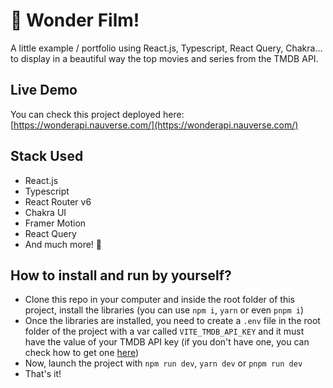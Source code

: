 # 🎉 Wonder Film!
A little example / portfolio using React.js, Typescript, React Query, Chakra... to display in a beautiful way the top movies and series from the TMDB API.

## Live Demo
You can check this project deployed here: [https://wonderapi.nauverse.com/](https://wonderapi.nauverse.com/)

## Stack Used
- React.js
- Typescript
- React Router v6
- Chakra UI
- Framer Motion
- React Query
- And much more! 🚀

## How to install and run by yourself?
- Clone this repo in your computer and inside the root folder of this project, install the libraries (you can use ```npm i```, ```yarn``` or even ```pnpm i```)
- Once the libraries are installed, you need to create a ```.env``` file in the root folder of the project with a var called ```VITE_TMDB_API_KEY``` and it must have the value of your TMDB API key (if you don't have one, you can check how to get one [here](https://developers.themoviedb.org/3/getting-started))
- Now, launch the project with ```npm run dev```, ```yarn dev``` or ```pnpm run dev```
- That's it!